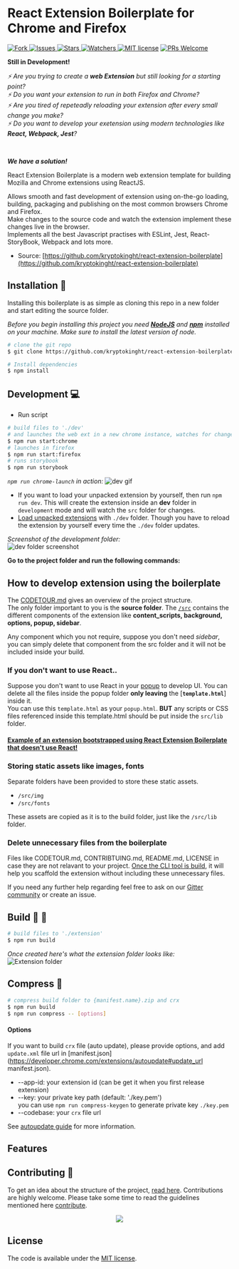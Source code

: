 # React Extension Boilerplate for Chrome and Firefox

[![Fork](https://img.shields.io/github/forks/kryptokinght/react-extension-boilerplate.svg) ](https://github.com/kryptokinght/react-extension-boilerplate/network/members)
[![Issues](https://img.shields.io/github/issues/kryptokinght/react-extension-boilerplate.svg) ](https://github.com/kryptokinght/react-extension-boilerplate/issues)
[![Stars](https://img.shields.io/github/stars/kryptokinght/react-extension-boilerplate.svg) ](https://github.com/kryptokinght/react-extension-boilerplate/stargazers)
[![Watchers](https://img.shields.io/github/watchers/kryptokinght/react-extension-boilerplate.svg) ](https://github.com/kryptokinght/react-extension-boilerplate/watchers)
[![MIT license](https://img.shields.io/github/license/GirlScriptSummerOfCode/Upay.svg)](LICENSE)
[![PRs Welcome](https://img.shields.io/badge/PRs-welcome-brightgreen.svg?style=flat-square)](https://github.com/kryptokinght/react-extension-boilerplate/pulls)

**Still in Development!**
<em>
  
  :zap: Are you trying to create a **web Extension** but still looking for a starting point? <br/>
  :zap: Do you want your extension to run in both Firefox and Chrome? <br/>
  :zap: Are you tired of repeteadly reloading your extension after every small change you make? <br/>
  :zap: Do you want to develop your exetension using modern technologies like **React, Webpack, Jest**? <br/>

</em>

<br/>

***We have a solution!***

React Extension Boilerplate is a modern web extension template for building 
Mozilla and Chrome extensions using ReactJS.

Allows smooth and fast development of extension using on-the-go loading, building, packaging and publishing on the most common browsers Chrome and Firefox.<br/>
Make changes to the source code and watch the extension implement these changes live in the browser.
<br/> 
Implements all the best Javascript practises with ESLint, Jest, React-StoryBook, Webpack and lots more. 

* Source: [https://github.com/kryptokinght/react-extension-boilerplate](https://github.com/kryptokinght/react-extension-boilerplate)


## Installation :checkered_flag:

Installing this boilerplate is as simple as cloning this repo in a new folder and start editing the source folder.

*Before you begin installing this project you need [**NodeJS**](https://nodejs.org/en/) and [**npm**](https://www.npmjs.com/get-npm) installed on your machine. Make sure to install the latest version of node.*

```bash
# clone the git repo
$ git clone https://github.com/kryptokinght/react-extension-boilerplate.git

# Install dependencies
$ npm install
```

## Development :computer:

* Run script
```bash
# build files to './dev' 
# and launches the web ext in a new chrome instance, watches for changes and updates
$ npm run start:chrome
# launches in firefox
$ npm run start:firefox
# runs storybook
$ npm run storybook
```
*`npm run chrome-launch` in action:*
![dev gif](screenshots/ext_boiler.gif)

* If you want to load your unpacked extension by yourself, then run `npm run dev`. This will create the extension inside an **dev** folder in `development` mode and will watch the `src` folder for changes.   
* [Load unpacked extensions](https://developer.chrome.com/extensions/getstarted#unpacked) with `./dev` folder. Though you have to reload the extension by yourself every time the `./dev` folder updates.

*Screenshot of the development folder:*
<br/>
![dev folder screenshot](screenshots/dev_ext.png)

**Go to the project folder and run the following commands:** 

## How to develop extension using the boilerplate

The [CODETOUR.md](CODETOUR.md) gives an overview of the project structure.
<br/>
The only folder important to you is the **source folder**. The [`/src`](src) contains the different components of the extension like **content_scripts, background, options, popup, sidebar**. 

Any component which you not require, suppose you don't need *sidebar*, you can simply delete that component from the src folder and it will not be included inside your build.

### If you don't want to use React..

Suppose you don't want to use React in your [popup](src/popup) to develop UI. You can delete all the files inside the popup folder **only leaving** the [**`template.html`**] inside it. <br/>
You can use this `template.html` as your `popup.html`. **BUT** any scripts or CSS files referenced inside this template.html should be put inside the `src/lib` folder.<br/>

#### [Example of an extension bootstrapped using React Extension Boilerplate that doesn't use React!](https://github.com/kryptokinght/react-extension-boilerplate-example)  

### Storing static assets like images, fonts

Separate folders have been provided to store these static assets. 
* `/src/img`
* `/src/fonts`
  
These assets are copied as it is to the build folder, just like the `/src/lib` folder.

### Delete unnecessary files from the boilerplate

Files like CODETOUR.md, CONTRIBTUING.md, README.md, LICENSE in case they are not relavant to your project. [Once the CLI tool is build](https://github.com/kryptokinght/react-extension-boilerplate/issues/4), it will help you scaffold the extension without including these unnecessary files.

If you need any further help regarding feel free to ask on our [Gitter community](https://gitter.im/react-boilerplate-extension/community) or create an issue.



## Build :wrench: :hammer:

```bash
# build files to './extension'
$ npm run build
```
*Once created here's what the extension folder looks like:*
<br/>
![Extension folder](screenshots/extension_structure.png)


## Compress :nut_and_bolt: 

```bash
# compress build folder to {manifest.name}.zip and crx
$ npm run build
$ npm run compress -- [options]
```

#### Options

If you want to build `crx` file (auto update), please provide options, and add `update.xml` file url in [manifest.json](https://developer.chrome.com/extensions/autoupdate#update_url manifest.json).

* --app-id: your extension id (can be get it when you first release extension)
* --key: your private key path (default: './key.pem')  
  you can use `npm run compress-keygen` to generate private key `./key.pem`
* --codebase: your `crx` file url

See [autoupdate guide](https://developer.chrome.com/extensions/autoupdate) for more information.

## Features

## Contributing :tada:

To get an idea about the structure of the project, [read here](CODETOUR.md).
Contributions are highly welcome. Please take some time to read the guidelines mentioned here [contribute](CONTRIBUTING.md).

<div align="center">
  <img src="screenshots/thanks.png" style="text-align: center;">
</div>

## License

The code is available under the [MIT license](LICENSE).

